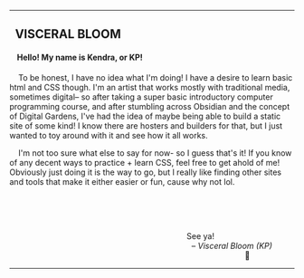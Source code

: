 <!--
**Visceral-Bloom/Visceral-Bloom** is a ✨ _special_ ✨ repository because its `README.md` (this file) appears on your GitHub profile.
--><hr>
<h2> &nbsp;  VISCERAL BLOOM</h2>
<h4> &nbsp; &nbsp; Hello! My name is Kendra, or KP!</h4>
<p> &nbsp; &nbsp; To be honest, I have no idea what I'm doing! I have a desire to learn basic html and CSS though. I'm an artist that works mostly with traditional media, sometimes digital– so after taking a super basic introductory computer programming course, and after stumbling across Obsidian and the concept of Digital Gardens, I've had the idea of maybe being able to build a static site of some kind! I know there are hosters and builders for that, but I just wanted to toy around with it and see how it all works. </p>  
<p> &nbsp; &nbsp; I'm not too sure what else to say for now- so I guess that's it! If you know of any decent ways to practice + learn CSS, feel free to get ahold of me! Obviously just doing it is the way to go, but I really like finding other sites and tools that make it either easier or fun, cause why not lol.</p><br><br><br>
<p align="right"> See ya! &nbsp; &nbsp; &nbsp; &nbsp; &nbsp; &nbsp; &nbsp; &nbsp; &nbsp; &nbsp; &nbsp; &nbsp; &nbsp; &nbsp; &nbsp; &nbsp; &nbsp; &nbsp <br> – <em>Visceral Bloom (KP)</em> &nbsp; &nbsp; &nbsp; &nbsp; &nbsp; <br> 🌱 &nbsp; &nbsp; &nbsp; &nbsp; &nbsp; &nbsp; &nbsp;  &nbsp;  &nbsp; &nbsp; </p>
<hr>
